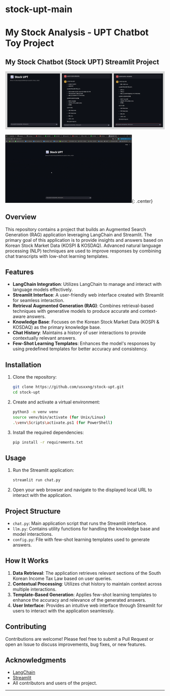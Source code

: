 # stock-upt-main
# My Stock Analysis - UPT Chatbot Toy Project

## My Stock Chatbot (Stock UPT) Streamlit Project

![Full_main](./src/overview_img.png)

![Full_test](./src/stockupt_test.gif){: .center}

## Overview

This repository contains a project that builds an Augmented Search Generation (RAG) application leveraging LangChain and Streamlit. The primary goal of this application is to provide insights and answers based on Korean Stock Market Data (KOSPI & KOSDAQ). Advanced natural language processing (NLP) techniques are used to improve responses by combining chat transcripts with low-shot learning templates.

## Features

- **LangChain Integration**: Utilizes LangChain to manage and interact with language models effectively.
- **Streamlit Interface**: A user-friendly web interface created with Streamlit for seamless interaction.
- **Retrieval Augmented Generation (RAG)**: Combines retrieval-based techniques with generative models to produce accurate and context-aware answers.
- **Knowledge Base**: Focuses on the Korean Stock Market Data (KOSPI & KOSDAQ) as the primary knowledge base.
- **Chat History**: Maintains a history of user interactions to provide contextually relevant answers.
- **Few-Shot Learning Templates**: Enhances the model's responses by using predefined templates for better accuracy and consistency.

## Installation

1. Clone the repository:
    ```sh
    git clone https://github.com/usxxng/stock-upt.git
    cd stock-upt
    ```

2. Create and activate a virtual environment:
    ```sh
    python3 -m venv venv
    source venv/bin/activate (for Unix/Linux)
    .\venv\Scripts\activate.ps1 (for PowerShell)
    ```

3. Install the required dependencies:
    ```sh
    pip install -r requirements.txt
    ```

## Usage

1. Run the Streamlit application:
    ```sh
    streamlit run chat.py
    ```

2. Open your web browser and navigate to the displayed local URL to interact with the application.

## Project Structure

- `chat.py`: Main application script that runs the Streamlit interface.
- `llm.py`: Contains utility functions for handling the knowledge base and model interactions.
- `config.py`: File with few-shot learning templates used to generate answers.

## How It Works

1. **Data Retrieval**: The application retrieves relevant sections of the South Korean Income Tax Law based on user queries.
2. **Contextual Processing**: Utilizes chat history to maintain context across multiple interactions.
3. **Template-Based Generation**: Applies few-shot learning templates to enhance the accuracy and relevance of the generated answers.
4. **User Interface**: Provides an intuitive web interface through Streamlit for users to interact with the application seamlessly.

## Contributing

Contributions are welcome! Please feel free to submit a Pull Request or open an Issue to discuss improvements, bug fixes, or new features.

## Acknowledgments

- [LangChain](https://langchain.com/)
- [Streamlit](https://streamlit.io/)
- All contributors and users of the project.

---
